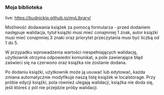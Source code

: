 ### Moja biblioteka

live: https://budnickip.github.io/myLibrary/

Możliwość dodawania książek za pomocą formularza - przed dodaniem następuje walidacja, tytuł książki musi mieć conajmniej 1 znak, autor książki musi mieć conajmniej 3 znaki oraz priorytet przeczytania musi być liczbą od 1 do 5.

W przypadku wprowadzenia wartości niespełniających walidację, użytkownik otrzyma odpowiedni komunikat, a pole zawierające błąd zaświeci się na czerwono oraz książka nie zostanie dodana.

Po dodaniu książki, użytkownik może ją usuwać lub edytować, każda zmiana automatycznie modyfikuje naszą listę książek w localstorage. Przy próbie edycji książki, pola również ulegają walidacji, książka nie doda się, jeśli któreś z pól nie przejdzie próby walidacji.
